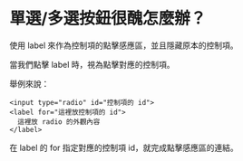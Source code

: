 # 單選/多選按鈕很醜怎麼辦？

使用 label 來作為控制項的點擊感應區，並且隱藏原本的控制項。

當我們點擊 label 時，視為點擊對應的控制項。

舉例來說：

```
<input type="radio" id="控制項的 id">
<label for="這裡放控制項的 id">
  這裡放 radio 的外觀內容
</label>
```

在 label 的 for 指定對應的控制項 id，就完成點擊感應區的連結。